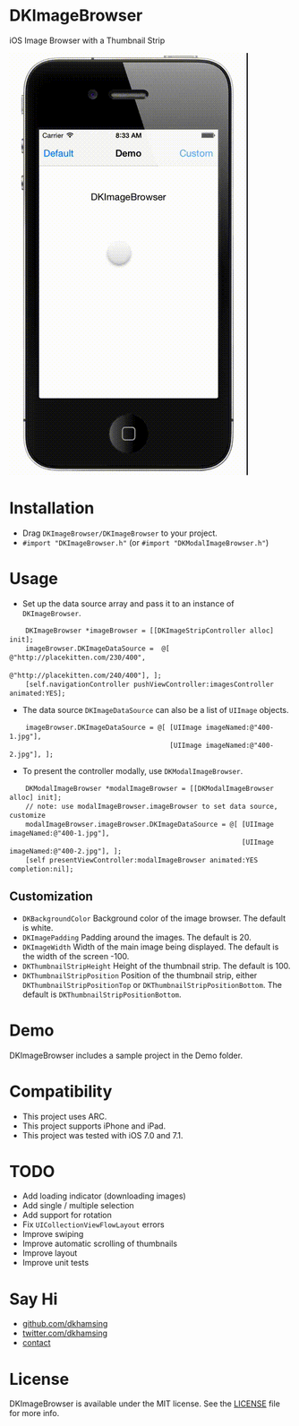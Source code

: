 DKImageBrowser
==============

iOS Image Browser with a Thumbnail Strip

![](Assets/demo.gif)

# Installation
- Drag `DKImageBrowser/DKImageBrowser` to your project.
- `#import "DKImageBrowser.h"` (or `#import "DKModalImageBrowser.h"`)

# Usage
- Set up the data source array and pass it to an instance of `DKImageBrowser`.

```  objc    
    DKImageBrowser *imageBrowser = [[DKImageStripController alloc] init];
    imageBrowser.DKImageDataSource =  @[ @"http://placekitten.com/230/400",
                                  	     @"http://placekitten.com/240/400"], ];
    [self.navigationController pushViewController:imagesController animated:YES];

```

- The data source `DKImageDataSource` can also be a list of `UIImage` objects.
``` objc
    imageBrowser.DKImageDataSource = @[ [UIImage imageNamed:@"400-1.jpg"],
                                        [UIImage imageNamed:@"400-2.jpg"], ];
```
                                  
- To present the controller modally, use `DKModalImageBrowser`.
``` objc
    DKModalImageBrowser *modalImageBrowser = [[DKModalImageBrowser alloc] init];    
    // note: use modalImageBrowser.imageBrowser to set data source, customize
    modalImageBrowser.imageBrowser.DKImageDataSource = @[ [UIImage imageNamed:@"400-1.jpg"],
                                                          [UIImage imageNamed:@"400-2.jpg"], ];
    [self presentViewController:modalImageBrowser animated:YES completion:nil];

```

## Customization
- `DKBackgroundColor` Background color of the image browser. The default is white.
- `DKImagePadding` Padding around the images. The default is 20.
- `DKImageWidth` Width of the main image being displayed. The default is the width of the screen -100.
- `DKThumbnailStripHeight` Height of the thumbnail strip. The default is 100.
- `DKThumbnailStripPosition`  Position of the thumbnail strip, either `DKThumbnailStripPositionTop` or `DKThumbnailStripPositionBottom`. The default is `DKThumbnailStripPositionBottom`.

# Demo
DKImageBrowser includes a sample project in the Demo folder.

# Compatibility
- This project uses ARC.
- This project supports iPhone and iPad.
- This project was tested with iOS 7.0 and 7.1.

# TODO
- Add loading indicator (downloading images)
- Add single / multiple selection
- Add support for rotation
- Fix `UICollectionViewFlowLayout` errors
- Improve swiping
- Improve automatic scrolling of thumbnails
- Improve layout
- Improve unit tests

# Say Hi
- [github.com/dkhamsing](https://github.com/dkhamsing)
- [twitter.com/dkhamsing](https://twitter.com/dkhamsing)
- [contact](http://dkhamsing.tumblr.com/ask)

# License
DKImageBrowser is available under the MIT license. See the [LICENSE](LICENSE) file for more info.
